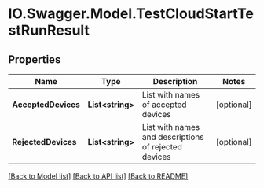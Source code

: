 # IO.Swagger.Model.TestCloudStartTestRunResult
## Properties

Name | Type | Description | Notes
------------ | ------------- | ------------- | -------------
**AcceptedDevices** | **List&lt;string&gt;** | List with names of accepted devices | [optional] 
**RejectedDevices** | **List&lt;string&gt;** | List with names and descriptions of rejected devices | [optional] 

[[Back to Model list]](../README.md#documentation-for-models) [[Back to API list]](../README.md#documentation-for-api-endpoints) [[Back to README]](../README.md)

